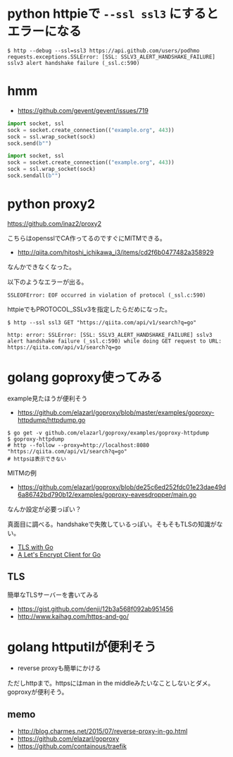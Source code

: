 # python httpieで `--ssl ssl3` にするとエラーになる

```
$ http --debug --ssl=ssl3 https://api.github.com/users/podhmo
requests.exceptions.SSLError: [SSL: SSLV3_ALERT_HANDSHAKE_FAILURE] sslv3 alert handshake failure (_ssl.c:590)
```

# hmm

- https://github.com/gevent/gevent/issues/719

```python
import socket, ssl
sock = socket.create_connection(("example.org", 443))
sock = ssl.wrap_socket(sock)
sock.send(b"")
```

```python
import socket, ssl
sock = socket.create_connection(("example.org", 443))
sock = ssl.wrap_socket(sock)
sock.sendall(b"")
```
# python proxy2

https://github.com/inaz2/proxy2

こちらはopensslでCA作ってるのですぐにMITMできる。

- http://qiita.com/hitoshi_ichikawa_i3/items/cd2f6b0477482a358929

なんかできなくなった。

以下のようなエラーが出る。

```
SSLEOFError: EOF occurred in violation of protocol (_ssl.c:590)
```

httpieでもPROTOCOL_SSLv3を指定したらだめになった。

```
$ http --ssl ssl3 GET "https://qiita.com/api/v1/search?q=go"

http: error: SSLError: [SSL: SSLV3_ALERT_HANDSHAKE_FAILURE] sslv3 alert handshake failure (_ssl.c:590) while doing GET request to URL: https://qiita.com/api/v1/search?q=go
```

# golang goproxy使ってみる

example見たほうが便利そう

- https://github.com/elazarl/goproxy/blob/master/examples/goproxy-httpdump/httpdump.go

```
$ go get -v github.com/elazarl/goproxy/examples/goproxy-httpdump
$ goproxy-httpdump
# http --follow --proxy=http://localhost:8080 "https://qiita.com/api/v1/search?q=go"
# httpsは表示できない
```

MITMの例

- https://github.com/elazarl/goproxy/blob/de25c6ed252fdc01e23dae49d6a86742bd790b12/examples/goproxy-eavesdropper/main.go

なんか設定が必要っぽい？

真面目に調べる。handshakeで失敗しているっぽい。そもそもTLSの知識がない。

- [TLS with Go](https://ericchiang.github.io/post/go-tls/)
- [A Let's Encrypt Client for Go](https://ericchiang.github.io/post/go-letsencrypt/)

## TLS

簡単なTLSサーバーを書いてみる

- https://gist.github.com/denji/12b3a568f092ab951456
- http://www.kaihag.com/https-and-go/

# golang httputilが便利そう

- reverse proxyも簡単にかける

ただしhttpまで。httpsにはman in the middleみたいなことしないとダメ。goproxyが便利そう。

## memo

- http://blog.charmes.net/2015/07/reverse-proxy-in-go.html
- https://github.com/elazarl/goproxy
- https://github.com/containous/traefik
